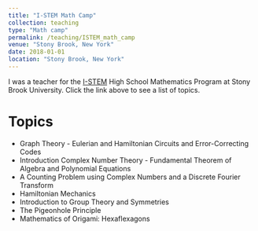 ```yaml
---
title: "I-STEM Math Camp"
collection: teaching
type: "Math camp"
permalink: /teaching/ISTEM_math_camp
venue: "Stony Brook, New York"
date: 2018-01-01
location: "Stony Brook, New York"
---
```


I was a teacher for the [I-STEM](https://www.stonybrook.edu/istem/) High School Mathematics Program at Stony Brook University. Click the link above to see a list of topics.

Topics
======
* Graph Theory - Eulerian and Hamiltonian Circuits and Error-Correcting Codes
* Introduction Complex Number Theory - Fundamental Theorem of Algebra and Polynomial Equations
* A Counting Problem using Complex Numbers and a Discrete Fourier Transform
* Hamiltonian Mechanics
* Introduction to Group Theory and Symmetries
* The Pigeonhole Principle
* Mathematics of Origami: Hexaflexagons
